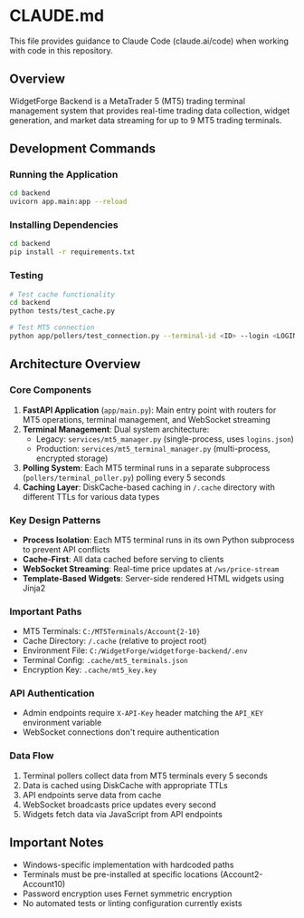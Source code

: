# CLAUDE.md

This file provides guidance to Claude Code (claude.ai/code) when working with code in this repository.

## Overview
WidgetForge Backend is a MetaTrader 5 (MT5) trading terminal management system that provides real-time trading data collection, widget generation, and market data streaming for up to 9 MT5 trading terminals.

## Development Commands

### Running the Application
```bash
cd backend
uvicorn app.main:app --reload
```

### Installing Dependencies
```bash
cd backend
pip install -r requirements.txt
```

### Testing
```bash
# Test cache functionality
cd backend
python tests/test_cache.py

# Test MT5 connection
python app/pollers/test_connection.py --terminal-id <ID> --login <LOGIN> --password <PASSWORD> --server <SERVER>
```

## Architecture Overview

### Core Components
1. **FastAPI Application** (`app/main.py`): Main entry point with routers for MT5 operations, terminal management, and WebSocket streaming
2. **Terminal Management**: Dual system architecture:
   - Legacy: `services/mt5_manager.py` (single-process, uses `logins.json`)
   - Production: `services/mt5_terminal_manager.py` (multi-process, encrypted storage)
3. **Polling System**: Each MT5 terminal runs in a separate subprocess (`pollers/terminal_poller.py`) polling every 5 seconds
4. **Caching Layer**: DiskCache-based caching in `/.cache` directory with different TTLs for various data types

### Key Design Patterns
- **Process Isolation**: Each MT5 terminal runs in its own Python subprocess to prevent API conflicts
- **Cache-First**: All data cached before serving to clients
- **WebSocket Streaming**: Real-time price updates at `/ws/price-stream`
- **Template-Based Widgets**: Server-side rendered HTML widgets using Jinja2

### Important Paths
- MT5 Terminals: `C:/MT5Terminals/Account{2-10}`
- Cache Directory: `/.cache` (relative to project root)
- Environment File: `C:/WidgetForge/widgetforge-backend/.env`
- Terminal Config: `.cache/mt5_terminals.json`
- Encryption Key: `.cache/mt5_key.key`

### API Authentication
- Admin endpoints require `X-API-Key` header matching the `API_KEY` environment variable
- WebSocket connections don't require authentication

### Data Flow
1. Terminal pollers collect data from MT5 terminals every 5 seconds
2. Data is cached using DiskCache with appropriate TTLs
3. API endpoints serve data from cache
4. WebSocket broadcasts price updates every second
5. Widgets fetch data via JavaScript from API endpoints

## Important Notes
- Windows-specific implementation with hardcoded paths
- Terminals must be pre-installed at specific locations (Account2-Account10)
- Password encryption uses Fernet symmetric encryption
- No automated tests or linting configuration currently exists